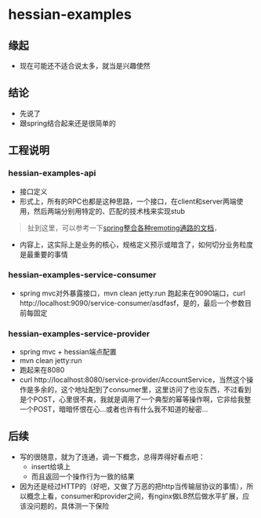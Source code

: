 # hessian-examples

## 缘起

* 现在可能还不适合说太多，就当是兴趣使然

## 结论

* 先说了
* 跟spring结合起来还是很简单的

## 工程说明

### hessian-examples-api

* 接口定义
* 形式上，所有的RPC也都是这种思路，一个接口，在client和server两端使用，然后两端分别用特定的、匹配的技术栈来实现stub
> 扯到这里，可以参考一下[spring整合各种remoting通路的文档](http://docs.spring.io/spring/docs/current/spring-framework-reference/html/remoting.html)，
* 内容上，这实际上是业务的核心，规格定义预示或暗含了，如何切分业务粒度是最重要的事情

### hessian-examples-service-consumer

* spring mvc对外暴露接口，mvn clean jetty:run 跑起来在9090端口，curl http://localhost:9090/service-consumer/asdfasf，是的，最后一个参数目前每固定

### hessian-examples-service-provider

* spring mvc + hessian端点配置
* mvn clean jetty:run
* 跑起来在8080
* curl http://localhost:8080/service-provider/AccountService，当然这个操作是多余的，这个地址配到了consumer里，这里访问了也没东西，不过看到是个POST，心里很不爽，我就是调用了一个典型的幂等操作啊，它非给我整一个POST，暗暗怀恨在心...或者也许有什么我不知道的秘密...

## 后续

* 写的很随意，就为了连通，调一下概念，总得弄得好看点吧：
  * insert给填上
  * 而且返回一个操作行为一致的结果
* 因为还是经过HTTP的（好吧，又做了万恶的把http当传输层协议的事情），所以概念上看，consumer和provider之间，有nginx做LB然后做水平扩展，应该没问题的，具体测一下保险
